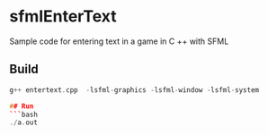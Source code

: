 # sfmlEnterText
Sample code for entering text in a game in C ++ with SFML
## Build

```c++
g++ entertext.cpp  -lsfml-graphics -lsfml-window -lsfml-system

## Run
```bash
./a.out

